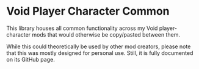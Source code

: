 # Void Player Character Common

This library houses all common functionality across my Void player-character mods that would otherwise be copy/pasted between them.

While this could theoretically be used by other mod creators, please note that this was mostly designed for personal use. Still, it is fully documented on its GitHub page.